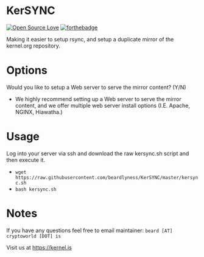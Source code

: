 # KerSYNC

[![Open Source Love](https://badges.frapsoft.com/os/v1/open-source.svg?v=102)](https://github.com/ellerbrock/open-source-badge/)
[![forthebadge](http://forthebadge.com/badges/made-with-crayons.svg)](http://forthebadge.com)


Making it easier to setup rsync, and setup a duplicate mirror of the kernel.org repository.

# Options
Would you like to setup a Web server to serve the mirror content? (Y/N)
- We highly recommend setting up a Web server to serve the mirror content, and we offer multiple web server install options (I.E. Apache, NGINX, Hiawatha.)

# Usage
Log into your server via ssh and download the raw kersync.sh script and then execute it.<br>
- `wget https://raw.githubusercontent.com/beardlyness/KerSYNC/master/kersync.sh`<br>
- `bash kersync.sh`

# Notes
If you have any questions feel free to email maintainer: `beard [AT] cryptoworld [DOT] is`

Visit us at https://kernel.is
